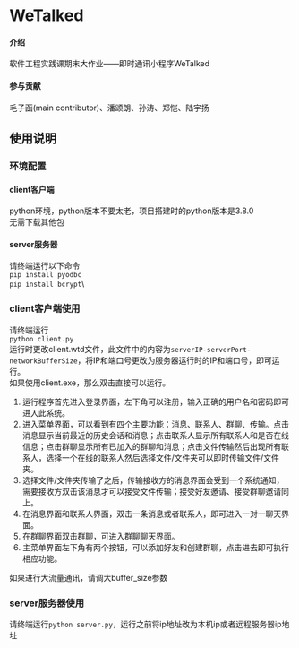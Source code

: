 # WeTalked

#### 介绍
软件工程实践课期末大作业——即时通讯小程序WeTalked

#### 参与贡献
毛子函(main contributor)、潘颂朗、孙涛、郑恺、陆宇扬

## 使用说明
### 环境配置
#### client客户端
python环境，python版本不要太老，项目搭建时的python版本是3.8.0\
无需下载其他包
#### server服务器
请终端运行以下命令\
`pip install pyodbc`\
`pip install bcrypt`\

### client客户端使用
请终端运行\
`python client.py`\
运行时更改client.wtd文件，此文件中的内容为`serverIP-serverPort-networkBufferSize`，将IP和端口号更改为服务器运行时的IP和端口号，即可运行。\
如果使用client.exe，那么双击直接可以运行。
1. 运行程序首先进入登录界面，左下角可以注册，输入正确的用户名和密码即可进入此系统。
2. 进入菜单界面，可以看到有四个主要功能：消息、联系人、群聊、传输。点击消息显示当前最近的历史会话和消息；点击联系人显示所有联系人和是否在线信息；点击群聊显示所有已加入的群聊和消息；点击文件传输然后出现所有联系人，选择一个在线的联系人然后选择文件/文件夹可以即时传输文件/文件夹。
3. 选择文件/文件夹传输了之后，传输接收方的消息界面会受到一个系统通知，需要接收方双击该消息才可以接受文件传输；接受好友邀请、接受群聊邀请同上。
4. 在消息界面和联系人界面，双击一条消息或者联系人，即可进入一对一聊天界面。
5. 在群聊界面双击群聊，可进入群聊聊天界面。
6. 主菜单界面左下角有两个按钮，可以添加好友和创建群聊，点击进去即可执行相应功能。

如果进行大流量通讯，请调大buffer_size参数
### server服务器使用
请终端运行`python server.py`，运行之前将ip地址改为本机ip或者远程服务器ip地址